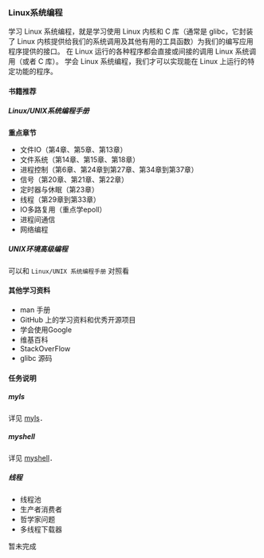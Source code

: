 ### Linux系统编程

学习 Linux 系统编程，就是学习使用 Linux 内核和 C 库（通常是 glibc，它封装了 Linux 内核提供给我们的系统调用及其他有用的工具函数）为我们的编写应用程序提供的接口。
在 Linux 运行的各种程序都会直接或间接的调用 Linux 系统调用（或者 C 库）。
学会 Linux 系统编程，我们才可以实现能在 Linux 上运行的特定功能的程序。

#### 书籍推荐

##### Linux/UNIX系统编程手册

**重点章节**

* 文件IO（第4章、第5章、第13章）
* 文件系统（第14章、第15章、第18章）
* 进程控制（第6章、第24章到第27章、第34章到第37章）
* 信号（第20章、第21章、第22章）
* 定时器与休眠（第23章）
* 线程（第29章到第33章）
* IO多路复用（重点学epoll）
* 进程间通信
* 网络编程

##### UNIX环境高级编程

可以和 `Linux/UNIX 系统编程手册` 对照看

#### 其他学习资料

- man 手册
- GitHub 上的学习资料和优秀开源项目
- 学会使用Google
- 维基百科
- StackOverFlow
- glibc 源码

#### 任务说明

##### myls

详见 [myls](/project/ls.md)．

##### myshell

详见 [myshell](/project/myshell.md)．

##### 线程

- 线程池
- 生产者消费者
- 哲学家问题
- 多线程下载器

暂未完成